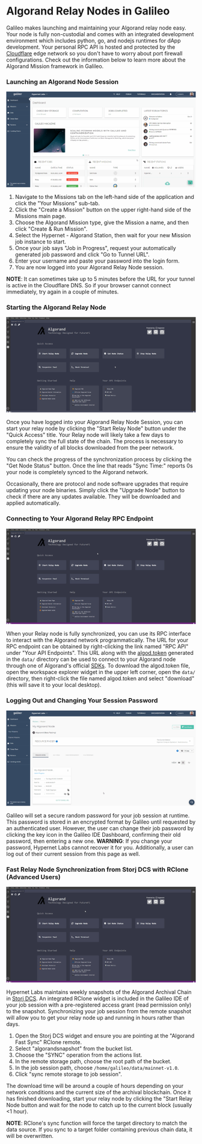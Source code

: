 # Algorand Relay Nodes in Galileo

Galileo makes launching and maintaining your Algorand relay node easy. Your node is fully non-custodial and comes with an integrated 
development environment which includes python, go, and nodejs runtimes for dApp development. Your personal RPC API is hosted and protected 
by the [Cloudflare](https://www.cloudflare.com/products/tunnel/) edge network so you don't have to worry about port firewall configurations.
Check out the information below to learn more about the Algorand Mission framework in Galileo. 

### Launching an Algorand Node Session

![Lauching an Algorand Session](images/algorand/algorand_launch.gif)

1. Navigate to the Missions tab on the left-hand side of the application and click the "Your Missions" sub-tab. 
2. Click the "Create a Mission" button on the upper right-hand side of the Missions main page. 
3. Choose the Algorand Mission type, give the Mission a name, and then click "Create & Run Mission". 
4. Select the Hypernet - Algorand Station, then wait for your new Mission job instance to start. 
5. Once your job says "Job in Progress", request your automatically generated job password and click "Go to Tunnel URL". 
6. Enter your username and paste your password into the login form. 
7. You are now logged into your Algorand Relay Node session. 

**NOTE**: It can sometimes take up to 5 minutes before the URL for your tunnel is active in the Cloudflare DNS. So if your browser cannot
 connect immediately, try again in a couple of minutes. 

### Starting the Algorand Relay Node

![Starting the Algorand Node](images/algorand/algorand_node_start.gif)

Once you have logged into your Algorand Relay Node Session, you can start your relay node by clicking the 
"Start Relay Node" button under the "Quick Access" title. Your Relay node will likely take a few days to completely sync the full
state of the chain. The process is necessary to ensure the validity of all blocks downloaded from the peer network.

You can check the progress of the synchronization process by clicking the "Get Node Status" button. Once the line that reads "Sync Time:" 
reports 0s your node is completely synced to the Algorand network.

Occasionally, there are protocol and node software upgrades that require updating your node binaries. Simply click the "Upgrade Node" button
to check if there are any updates available. They will be downloaded and applied automatically.

### Connecting to Your Algorand Relay RPC Endpoint

![Starting the Algorand Node](images/algorand/algorand_rpc.gif)

When your Relay node is fully synchronized, you can use its RPC interface to interact with the Algorand network programmatically. The URL for your
RPC endpoint can be obtained by right-clicking the link named "RPC API" under "Your API Endpoints". This URL along with the 
[algod.token](https://developer.algorand.org/docs/reference/sdks/#security-token) generated in the `data/` directory can be used to connect 
to your Algorand node through one of Algorand's official [SDKs](https://developer.algorand.org/docs/reference/sdks/). To download the algod.token 
file, open the workspace explorer widget in the upper left corner, open the `data/` directory, then right-click the file named algod.token and 
select "download" (this will save it to your local desktop).

### Logging Out and Changing Your Session Password

![Starting the Algorand Node](images/algorand/algorand_logout.gif)

Galileo will set a secure random password for your job session at runtime. This password is stored in an encrypted format by Galileo until requested
by an authenticated user. However, the user can change their job password by clicking the key icon in the Galileo IDE Dashboard, confirming their
old password, then entering a new one. **WARNING**: If you change your password, Hypernet Labs cannot recover it for you. Additionally, a user can log out of their current session from this page as well. 

### Fast Relay Node Synchronization from Storj DCS with RClone (Advanced Users)

![Starting the Algorand Node](images/algorand/algorand_fast_sync.gif)

Hypernet Labs maintains weekly snapshots of the Algorand Archival Chain in [Storj DCS](https://storj.io/signup/?partner=hypernet). An integrated
RClone widget is included in the Galileo IDE of your job session with a pre-registered access grant (read permission only) to the snapshot.
Synchronizing your job session from the remote snapshot will allow you to get your relay node up and running in hours rather than days. 

1. Open the Storj DCS widget and ensure you are pointing at the "Algorand Fast Sync" RClone remote. 
2. Select "algorandsnapshot" from the bucket list. 
3. Choose the "SYNC" operation from the actions list.
4. In the remote storage path, choose the root path of the bucket. 
5. In the job session path, choose `/home/galileo/data/mainnet-v1.0`. 
6. Click "sync remote storage to job session".

The download time will be around a couple of hours depending on your network conditions and the current size of the archival blockchain. Once it has finished downloading, 
start your relay node by clicking the "Start Relay Node button and wait for the node to catch up to the current block (usually <1 hour).

**NOTE**: RClone's sync function will force the target directory to match the data source. If you sync to a target folder containing previous chain data, it will be overwritten. 


